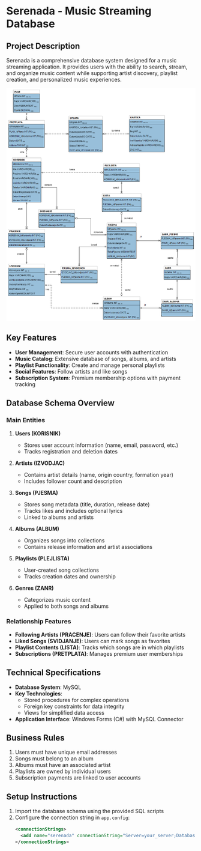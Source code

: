 # Serenada - Music Streaming Database

## Project Description

Serenada is a comprehensive database system designed for a music streaming application. It provides users with the ability to search, stream, and organize music content while supporting artist discovery, playlist creation, and personalized music experiences.

![Database Schema](modelSerenada.png) <!-- Use your schema image here -->

## Key Features

- **User Management**: Secure user accounts with authentication
- **Music Catalog**: Extensive database of songs, albums, and artists
- **Playlist Functionality**: Create and manage personal playlists
- **Social Features**: Follow artists and like songs
- **Subscription System**: Premium membership options with payment tracking

## Database Schema Overview

### Main Entities

1. **Users (KORISNIK)**
   - Stores user account information (name, email, password, etc.)
   - Tracks registration and deletion dates

2. **Artists (IZVODJAC)**
   - Contains artist details (name, origin country, formation year)
   - Includes follower count and description

3. **Songs (PJESMA)**
   - Stores song metadata (title, duration, release date)
   - Tracks likes and includes optional lyrics
   - Linked to albums and artists

4. **Albums (ALBUM)**
   - Organizes songs into collections
   - Contains release information and artist associations

5. **Playlists (PLEJLISTA)**
   - User-created song collections
   - Tracks creation dates and ownership

6. **Genres (ZANR)**
   - Categorizes music content
   - Applied to both songs and albums

### Relationship Features

- **Following Artists (PRACENJE)**: Users can follow their favorite artists
- **Liked Songs (SVIDJANJE)**: Users can mark songs as favorites
- **Playlist Contents (LISTA)**: Tracks which songs are in which playlists
- **Subscriptions (PRETPLATA)**: Manages premium user memberships

## Technical Specifications

- **Database System**: MySQL
- **Key Technologies**:
  - Stored procedures for complex operations
  - Foreign key constraints for data integrity
  - Views for simplified data access
- **Application Interface**: Windows Forms (C#) with MySQL Connector

## Business Rules

1. Users must have unique email addresses
2. Songs must belong to an album
3. Albums must have an associated artist
4. Playlists are owned by individual users
5. Subscription payments are linked to user accounts

## Setup Instructions

1. Import the database schema using the provided SQL scripts
2. Configure the connection string in `app.config`:
   ```xml
   <connectionStrings>
     <add name="serenada" connectionString="Server=your_server;Database=serenada_db;Uid=username;Pwd=password;"/>
   </connectionStrings>
